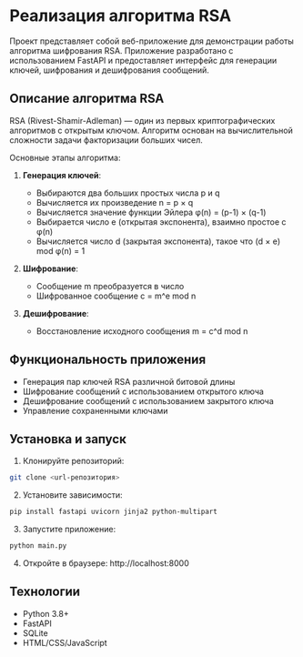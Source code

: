 # Реализация алгоритма RSA

Проект представляет собой веб-приложение для демонстрации работы алгоритма шифрования RSA. 
Приложение разработано с использованием FastAPI и предоставляет интерфейс для генерации ключей, шифрования и дешифрования сообщений.

## Описание алгоритма RSA

RSA (Rivest-Shamir-Adleman) — один из первых криптографических алгоритмов с открытым ключом. Алгоритм основан на вычислительной сложности задачи факторизации больших чисел.

Основные этапы алгоритма:
1. **Генерация ключей**: 
   - Выбираются два больших простых числа p и q
   - Вычисляется их произведение n = p × q
   - Вычисляется значение функции Эйлера φ(n) = (p-1) × (q-1)
   - Выбирается число e (открытая экспонента), взаимно простое с φ(n)
   - Вычисляется число d (закрытая экспонента), такое что (d × e) mod φ(n) = 1

2. **Шифрование**:
   - Сообщение m преобразуется в число
   - Шифрованное сообщение c = m^e mod n

3. **Дешифрование**:
   - Восстановление исходного сообщения m = c^d mod n

## Функциональность приложения

- Генерация пар ключей RSA различной битовой длины
- Шифрование сообщений с использованием открытого ключа
- Дешифрование сообщений с использованием закрытого ключа
- Управление сохраненными ключами

## Установка и запуск

1. Клонируйте репозиторий:
```bash
git clone <url-репозитория>
```

2. Установите зависимости:
```bash
pip install fastapi uvicorn jinja2 python-multipart
```

3. Запустите приложение:
```bash
python main.py
```

4. Откройте в браузере: http://localhost:8000

## Технологии
- Python 3.8+
- FastAPI
- SQLite
- HTML/CSS/JavaScript
